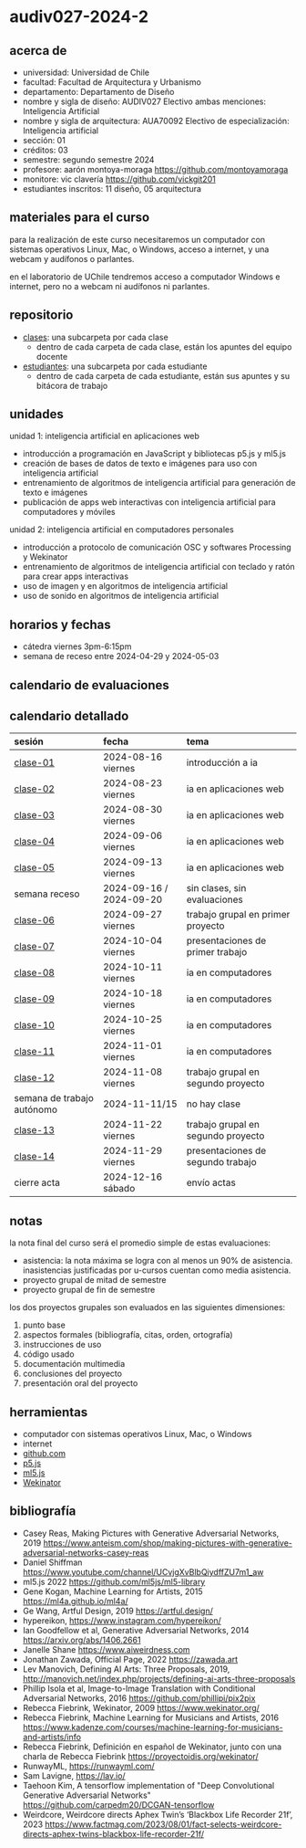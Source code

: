 # audiv027-2024-2

## acerca de

- universidad: Universidad de Chile
- facultad: Facultad de Arquitectura y Urbanismo
- departamento: Departamento de Diseño
- nombre y sigla de diseño: AUDIV027 Electivo ambas menciones: Inteligencia Artificial
- nombre y sigla de arquitectura: AUA70092 Electivo de especialización: Inteligencia artificial
- sección: 01
- créditos: 03
- semestre: segundo semestre 2024
- profesore: aarón montoya-moraga <https://github.com/montoyamoraga>
- monitore: vic clavería <https://github.com/vickgit201>
- estudiantes inscritos: 11 diseño, 05 arquitectura

## materiales para el curso

para la realización de este curso necesitaremos un computador con sistemas operativos Linux, Mac, o Windows, acceso a internet, y una webcam y audífonos o parlantes.

en el laboratorio de UChile tendremos acceso a computador Windows e internet, pero no a webcam ni audífonos ni parlantes.

## repositorio

- [clases](./clases/): una subcarpeta por cada clase
  - dentro de cada carpeta de cada clase, están los apuntes del equipo docente
- [estudiantes](./estudiantes/): una subcarpeta por cada estudiante
  - dentro de cada carpeta de cada estudiante, están sus apuntes y su bitácora de trabajo

## unidades

unidad 1: inteligencia artificial en aplicaciones web

- introducción a programación en JavaScript y bibliotecas p5.js y ml5.js
- creación de bases de datos de texto e imágenes para uso con inteligencia artificial
- entrenamiento de algoritmos de inteligencia artificial para generación de texto e imágenes
- publicación de apps web interactivas con inteligencia artificial para computadores y móviles

unidad 2: inteligencia artificial en computadores personales

- introducción a protocolo de comunicación OSC y softwares Processing y Wekinator
- entrenamiento de algoritmos de inteligencia artificial con teclado y ratón para crear apps interactivas
- uso de imagen y en algoritmos de inteligencia artificial
- uso de sonido en algoritmos de inteligencia artificial

## horarios y fechas

- cátedra viernes 3pm-6:15pm
- semana de receso entre 2024-04-29 y 2024-05-03

## calendario de evaluaciones

## calendario detallado

| sesión                       | fecha                   | tema                               |
| :--------------------------- | :---------------------- | :--------------------------------- |
| [clase-01](clases/clase-01/) | 2024-08-16 viernes      | introducción a ia                  |
| [clase-02](clases/clase-02/) | 2024-08-23 viernes      | ia en aplicaciones web             |
| [clase-03](clases/clase-03/) | 2024-08-30 viernes      | ia en aplicaciones web             |
| [clase-04](clases/clase-04/) | 2024-09-06 viernes      | ia en aplicaciones web             |
| [clase-05](clases/clase-05/) | 2024-09-13 viernes      | ia en aplicaciones web             |
| semana receso                | 2024-09-16 / 2024-09-20 | sin clases, sin evaluaciones       |
| [clase-06](clases/clase-06/) | 2024-09-27 viernes      | trabajo grupal en primer proyecto  |
| [clase-07](clases/clase-07/) | 2024-10-04 viernes      | presentaciones de primer trabajo   |
| [clase-08](clases/clase-08/) | 2024-10-11 viernes      | ia en computadores                 |
| [clase-09](clases/clase-09/) | 2024-10-18 viernes      | ia en computadores                 |
| [clase-10](clases/clase-10/) | 2024-10-25 viernes      | ia en computadores                 |
| [clase-11](clases/clase-11/) | 2024-11-01 viernes      | ia en computadores                 |
| [clase-12](clases/clase-12/) | 2024-11-08 viernes      | trabajo grupal en segundo proyecto |
| semana de trabajo autónomo   | 2024-11-11/15           | no hay clase                       |
| [clase-13](clases/clase-13/) | 2024-11-22 viernes      | trabajo grupal en segundo proyecto |
| [clase-14](clases/clase-14/) | 2024-11-29 viernes      | presentaciones de segundo trabajo  |
| cierre acta                  | 2024-12-16 sábado       | envío actas                        |

## notas

la nota final del curso será el promedio simple de estas evaluaciones:

- asistencia: la nota máxima se logra con al menos un 90% de asistencia. inasistencias justificadas por u-cursos cuentan como media asistencia.
- proyecto grupal de mitad de semestre
- proyecto grupal de fin de semestre

los dos proyectos grupales son evaluados en las siguientes dimensiones:

1. punto base
2. aspectos formales (bibliografía, citas, orden, ortografía)
3. instrucciones de uso
4. código usado
5. documentación multimedia
6. conclusiones del proyecto
7. presentación oral del proyecto

## herramientas

- computador con sistemas operativos Linux, Mac, o Windows
- internet
- [github.com](https://github.com/)
- [p5.js](https://p5js.org/)
- [ml5.js](https://ml5js.org/)
- [Wekinator](https://wekinator.org/)

## bibliografía

- Casey Reas, Making Pictures with Generative Adversarial Networks, 2019 <https://www.anteism.com/shop/making-pictures-with-generative-adversarial-networks-casey-reas>
- Daniel Shiffman <https://www.youtube.com/channel/UCvjgXvBlbQiydffZU7m1_aw>
- ml5.js 2022 <https://github.com/ml5js/ml5-library>
- Gene Kogan, Machine Learning for Artists, 2015 <https://ml4a.github.io/ml4a/>
- Ge Wang, Artful Design, 2019 <https://artful.design/>
- hypereikon, <https://www.instagram.com/hypereikon/>
- Ian Goodfellow et al, Generative Adversarial Networks, 2014 <https://arxiv.org/abs/1406.2661>
- Janelle Shane <https://www.aiweirdness.com>
- Jonathan Zawada, Official Page, 2022 <https://zawada.art>
- Lev Manovich, Defining AI Arts: Three Proposals, 2019, <http://manovich.net/index.php/projects/defining-ai-arts-three-proposals>
- Phillip Isola et al, Image-to-Image Translation with Conditional Adversarial Networks, 2016 <https://github.com/phillipi/pix2pix>
- Rebecca Fiebrink, Wekinator, 2009 <https://www.wekinator.org/>
- Rebecca Fiebrink, Machine Learning for Musicians and Artists, 2016 <https://www.kadenze.com/courses/machine-learning-for-musicians-and-artists/info>
- Rebecca Fiebrink, Definición en español de Wekinator, junto con una charla de Rebecca Fiebrink <https://proyectoidis.org/wekinator/>
- RunwayML, <https://runwayml.com/>
- Sam Lavigne, <https://lav.io/>
- Taehoon Kim, A tensorflow implementation of "Deep Convolutional Generative Adversarial Networks" <https://github.com/carpedm20/DCGAN-tensorflow>
- Weirdcore, Weirdcore directs Aphex Twin’s ‘Blackbox Life Recorder 21f’, 2023 <https://www.factmag.com/2023/08/01/fact-selects-weirdcore-directs-aphex-twins-blackbox-life-recorder-21f/>
